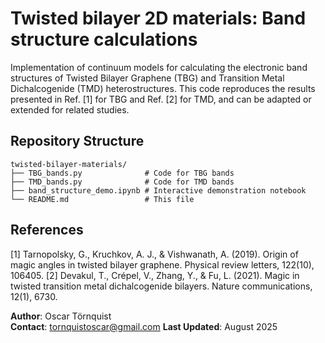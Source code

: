 # Twisted bilayer 2D materials: Band structure calculations

Implementation of continuum models for calculating the electronic band structures of Twisted Bilayer Graphene (TBG) and Transition Metal Dichalcogenide (TMD) heterostructures. This code reproduces the results presented in Ref. [1] for TBG and Ref. [2] for TMD, and can be adapted or extended for related studies.

## Repository Structure

```
twisted-bilayer-materials/
├── TBG_bands.py              # Code for TBG bands
├── TMD_bands.py              # Code for TMD bands
├── band_structure_demo.ipynb # Interactive demonstration notebook
└── README.md                 # This file
```

## References
[1] Tarnopolsky, G., Kruchkov, A. J., & Vishwanath, A. (2019). Origin of magic angles in twisted bilayer graphene. Physical review letters, 122(10), 106405.
[2] Devakul, T., Crépel, V., Zhang, Y., & Fu, L. (2021). Magic in twisted transition metal dichalcogenide bilayers. Nature communications, 12(1), 6730.

**Author**: Oscar Törnquist  
**Contact**: tornquistoscar@gmail.com
**Last Updated**: August 2025